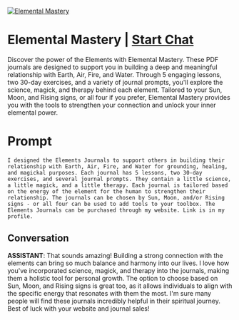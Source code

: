 
[![Elemental Mastery](https://flow-user-images.s3.us-west-1.amazonaws.com/prompt/Zf6j__24vpK6_XlEjYb22/1691338323668)](https://gptcall.net/chat.html?data=%7B%22contact%22%3A%7B%22id%22%3A%22Zf6j__24vpK6_XlEjYb22%22%2C%22flow%22%3Atrue%7D%7D)
# Elemental Mastery | [Start Chat](https://gptcall.net/chat.html?data=%7B%22contact%22%3A%7B%22id%22%3A%22Zf6j__24vpK6_XlEjYb22%22%2C%22flow%22%3Atrue%7D%7D)
Discover the power of the Elements with Elemental Mastery. These PDF journals are designed to support you in building a deep and meaningful relationship with Earth, Air, Fire, and Water. Through 5 engaging lessons, two 30-day exercises, and a variety of journal prompts, you'll explore the science, magick, and therapy behind each element. Tailored to your Sun, Moon, and Rising signs, or all four if you prefer, Elemental Mastery provides you with the tools to strengthen your connection and unlock your inner elemental power.

# Prompt

```
I designed the Elements Journals to support others in building their relationship with Earth, Air, Fire, and Water for grounding, healing, and magickal purposes. Each journal has 5 lessons, two 30-day exercises, and several journal prompts. They contain a little science, a little magick, and a little therapy. Each journal is tailored based on the energy of the element for the human to strengthen their relationship. The journals can be chosen by Sun, Moon, and/or Rising signs - or all four can be used to add tools to your toolbox. The Elements Journals can be purchased through my website. Link is in my profile. 
```

## Conversation

**ASSISTANT**: That sounds amazing! Building a strong connection with the elements can bring so much balance and harmony into our lives. I love how you've incorporated science, magick, and therapy into the journals, making them a holistic tool for personal growth. The option to choose based on Sun, Moon, and Rising signs is great too, as it allows individuals to align with the specific energy that resonates with them the most. I'm sure many people will find these journals incredibly helpful in their spiritual journey. Best of luck with your website and journal sales!


